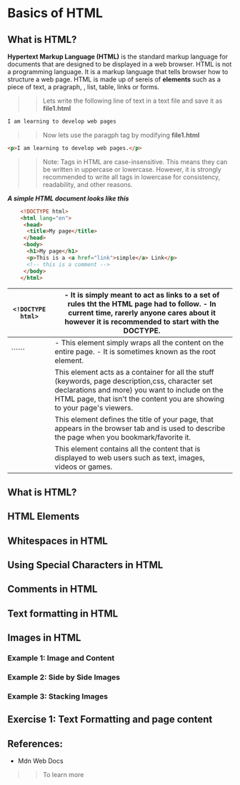 
# Basics of HTML
## What is HTML?
**Hypertext Markup Language (HTML)** is the standard markup language for documents that are designed to be displayed in a web browser. HTML is not a programming language. It is a markup language that tells browser how to structure a web page. HTML is made up of sereis of **elements** such as a piece of text, a pragraph, , list, table, links or forms.

>> Lets write the following line of text in a text file and save it as **file1.html**

```html
I am learning to develop web pages
```
>> Now lets use the paragph tag by modifying **file1.html**

```html
<p>I am learning to develop web pages.</p>
```
>> Note: Tags in HTML are case-insensitive. This means they can be written in uppercase or lowercase. However, it is strongly recommended to write all tags in lowercase for consistency, readability, and other reasons.

***A simple HTML document looks like this***
```html
    <!DOCTYPE html>
    <html lang="en">
     <head>
      <title>My page</title>
     </head>
     <body>
      <h1>My page</h1>
      <p>This is a <a href="link">simple</a> Link</p>
      <!-- this is a comment -->
     </body>
    </html>
```   
| ```<!DOCTYPE html>``` | - It is simply meant to act as links to a set of rules tht the HTML page had to follow.  - In current time, rarerly anyone cares about it however it is recommended to start with the DOCTYPE.                                |
|-----------------------|-------------------------------------------------------------------------------------------------------------------------------------------------------------------------------------------------------------------------------|
| ``````                | - This element simply wraps all the content on the entire page.  - It is sometimes known as the root element.                                                                                                                 |
|                       | This element acts as a container for all the stuff (keywords, page description,css, character set declarations and more) you want to include on the HTML page, that isn't the content you are showing to your page's viewers. |
|                       | This element defines the title of your page, that appears in the browser tab and is used to describe the page when you bookmark/favorite it.                                                                                  |
|                       | This element contains all the content that is displayed to web users such as text, images, videos or games.                                                                                                                   |
## What is HTML?

## HTML Elements

## Whitespaces in HTML

## Using Special Characters in HTML

## Comments in HTML

## Text formatting in HTML

## Images in HTML

### Example 1: Image and Content

### Example 2: Side by Side Images

### Example 3: Stacking Images

## Exercise 1: Text Formatting and page content

## References: 
- Mdn Web Docs 

>> To learn more

